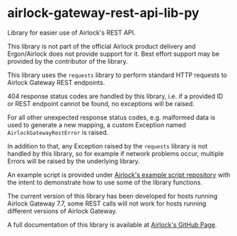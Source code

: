 # airlock-gateway-rest-api-lib-py

Library for easier use of Airlock's REST API.

This library is not part of the official Airlock product delivery and
Ergon/Airlock does not provide support for it. Best effort support may
be provided by the contributor of the library.

This library uses the `requests` library to perform standard HTTP requests
to Airlock Gateway REST endpoints.

404 response status codes are handled by this library, i.e. if a provided ID
or REST endpoint cannot be found, no exceptions will be raised.

For all other unexpected response status codes, e.g. malformed data is used to
generate a new mapping, a custom Exception named `AirlockGatewayRestError` is
raised.

In addition to that, any Exception raised by the `requests` library is not
handled by this library, so for example if network problems occur,
multiple Errors will be raised by the underlying library.

An example script is provided under [Airlock's example script repository](https://github.com/ergon/airlock-example-scripts)
with the intent to demonstrate how to use some of the library functions.

The current version of this library has been developed for hosts running 
Airlock Gateway 7.7, some REST calls will not work for hosts running different
versions of Airlock Gateway.

A full documentation of this library is available at [Airlock's GitHub Page](https://ergon.github.io/airlock-gateway-rest-api-lib).